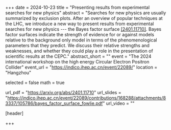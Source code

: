 +++
date = 2024-10-23
title = "Presenting results from experimental searches for new physics"
abstract = "Searches for new physics are usually summarized by exclusion plots. After an overview of popular techniques at the LHC, we introduce a new way to present results from experimental searches for new physics --- the Bayes factor surface [[2401.11710]](https://arxiv.org/abs/2401.11710). Bayes factor surfaces indicate the strength of evidence for or against models relative to the background only model in terms of the phenomenological parameters that they predict. We discuss their relative strengths and weaknesses, and whether they could play a role in the presentation of scientific results at the CEPC."
abstract_short = ""
event = "The 2024 international workshop on the high energy Circular Electron Positron Collider"
event_url = "https://indico.ihep.ac.cn/event/22089/"
location = "Hangzhou"

selected = false
math = true

url_pdf = "https://arxiv.org/abs/2401.11710" 
url_slides = "https://indico.ihep.ac.cn/event/22089/contributions/168288/attachments/83337/105786/bayes_factor_surface_fowlie.pdf"
url_video = ""

[header]

+++
